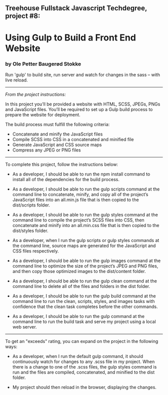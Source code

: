## Treehouse Fullstack Javascript Techdegree, project #8:
# Using Gulp to Build a Front End Website

### by Ole Petter Baugerød Stokke

Run 'gulp' to build site, run server and watch for changes in the sass – with live reload. 

---

_From the project instructions:_

In this project you’ll be provided a website with HTML, SCSS, JPEGs, PNGs and JavaScript files. You’ll be required to set up a Gulp build process to prepare the website for deployment.

The build process must fulfill the following criteria:
* Concatenate and minify the JavaScript files
* Compile SCSS into CSS in a concatenated and minified file
* Generate JavaScript and CSS source maps
* Compress any JPEG or PNG files

---

To complete this project, follow the instructions below:

* As a developer, I should be able to run the npm install command to install all of the dependencies for the build process.

* As a developer, I should be able to run the gulp scripts command at the command line to concatenate, minify, and copy all of the project’s JavaScript files into an all.min.js file that is then copied to the dist/scripts folder.

* As a developer, I should be able to run the gulp styles command at the command line to compile the project’s SCSS files into CSS, then concatenate and minify into an all.min.css file that is then copied to the dist/styles folder.

* As a developer, when I run the gulp scripts or gulp styles commands at the command line, source maps are generated for the JavaScript and CSS files respectively.

* As a developer, I should be able to run the gulp images command at the command line to optimize the size of the project’s JPEG and PNG files, and then copy those optimized images to the dist/content folder.

* As a developer, I should be able to run the gulp clean command at the command line to delete all of the files and folders in the dist folder.

* As a developer, I should be able to run the gulp build command at the command line to run the clean, scripts, styles, and images tasks with confidence that the clean task completes before the other commands.

* As a developer, I should be able to run the gulp command at the command line to run the build task and serve my project using a local web server.

---

To get an "exceeds" rating, you can expand on the project in the following ways:

* As a developer, when I run the default gulp command, it should continuously watch for changes to any .scss file in my project. When there is a change to one of the .scss files, the gulp styles command is run and the files are compiled, concatenated, and minified to the dist folder. 

* My project should then reload in the browser, displaying the changes.
